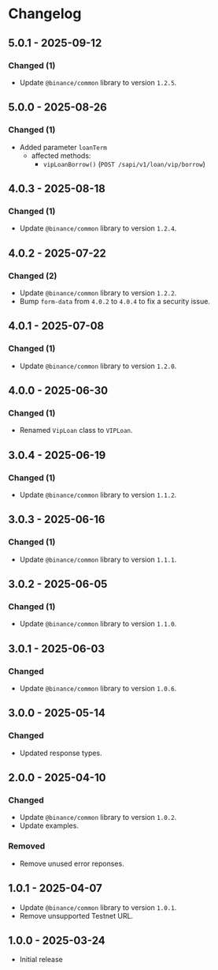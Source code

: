 # Changelog

## 5.0.1 - 2025-09-12

### Changed (1)

- Update `@binance/common` library to version `1.2.5`.

## 5.0.0 - 2025-08-26

### Changed (1)

- Added parameter `loanTerm`
  - affected methods:
    - `vipLoanBorrow()` (`POST /sapi/v1/loan/vip/borrow`)

## 4.0.3 - 2025-08-18

### Changed (1)

- Update `@binance/common` library to version `1.2.4`.

## 4.0.2 - 2025-07-22

### Changed (2)

- Update `@binance/common` library to version `1.2.2`.
- Bump `form-data` from `4.0.2` to `4.0.4` to fix a security issue.

## 4.0.1 - 2025-07-08

### Changed (1)

- Update `@binance/common` library to version `1.2.0`.

## 4.0.0 - 2025-06-30

### Changed (1)

- Renamed `VipLoan` class to `VIPLoan`.

## 3.0.4 - 2025-06-19

### Changed (1)

- Update `@binance/common` library to version `1.1.2`.

## 3.0.3 - 2025-06-16

### Changed (1)

- Update `@binance/common` library to version `1.1.1`.

## 3.0.2 - 2025-06-05

### Changed (1)

- Update `@binance/common` library to version `1.1.0`.

## 3.0.1 - 2025-06-03

### Changed

- Update `@binance/common` library to version `1.0.6`.

## 3.0.0 - 2025-05-14

### Changed

- Updated response types.

## 2.0.0 - 2025-04-10

### Changed

- Update `@binance/common` library to version `1.0.2`.
- Update examples.

### Removed

- Remove unused error reponses.

## 1.0.1 - 2025-04-07

- Update `@binance/common` library to version `1.0.1`.
- Remove unsupported Testnet URL.

## 1.0.0 - 2025-03-24

- Initial release
